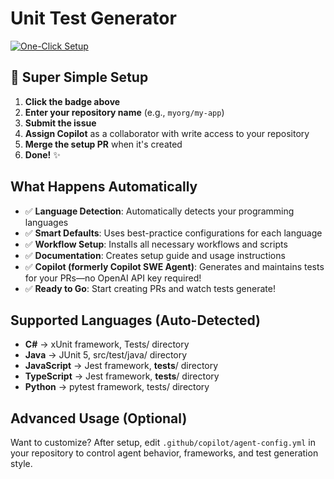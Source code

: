 # Unit Test Generator

[![One-Click Setup](https://img.shields.io/badge/Setup-One%20Click-brightgreen?style=for-the-badge&logo=github)](https://github.com/Dave-WestNeu/unit_tests_on_pr/issues/new?template=setup-repository.yml)

## 🚀 Super Simple Setup

1. **Click the badge above** 
2. **Enter your repository name** (e.g., `myorg/my-app`)
3. **Submit the issue**
4. **Assign Copilot** as a collaborator with write access to your repository
5. **Merge the setup PR** when it's created
6. **Done!** ✨

## What Happens Automatically

- ✅ **Language Detection**: Automatically detects your programming languages
- ✅ **Smart Defaults**: Uses best-practice configurations for each language  
- ✅ **Workflow Setup**: Installs all necessary workflows and scripts
- ✅ **Documentation**: Creates setup guide and usage instructions
- ✅ **Copilot (formerly Copilot SWE Agent)**: Generates and maintains tests for your PRs—no OpenAI API key required!
- ✅ **Ready to Go**: Start creating PRs and watch tests generate!

## Supported Languages (Auto-Detected)

- **C#** → xUnit framework, Tests/ directory
- **Java** → JUnit 5, src/test/java/ directory  
- **JavaScript** → Jest framework, __tests__/ directory
- **TypeScript** → Jest framework, __tests__/ directory
- **Python** → pytest framework, tests/ directory

## Advanced Usage (Optional)

Want to customize? After setup, edit `.github/copilot/agent-config.yml` in your repository to control agent behavior, frameworks, and test generation style.